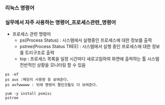 ### 리눅스 명령어
### 실무에서 자주 사용하는 명령어_프로세스관련_명령어
- 프로세스 관련 명령어
    - ps(Process Status) : 시스템에서 실행중인 프로세스에 대한 정보를 출력
    - pstree(Process Status TREE) : 시스템에서 실행 중인 프로세스에 대한 정보를 트리구조로 출력
    - top : 프로세스 목록을 일정 시간마다 새로고침하여 화면에 출력하는 툴 시스템 전반적인 상황을 모니터링 할 수 있음

```shell
ps -ef 
ps aux :메모리 사용량 등 보여준다.
ps axfwwwww : 뒤에 명령어 짤린것들도 다 보여준다.

yum -y install psmisc
pstree
```    